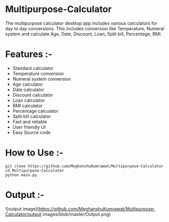 # Multipurpose-Calculator
The multipurpose calculator desktop app includes various calculators for day to day conversions. This includes conversion like Temperature, Numeral system and calculate Age, Date, Discount, Loan, Split bill, Percentage, BMI.

# Features :-
* Standard calculator
* Temperature conversion
* Numeral system conversion
* Age calculator
* Date calculator
* Discount calculator
* Loan calculator
* BMI calculator
* Percentage calculator
* Split bill calculator
* Fast and reliable
* User friendly UI
* Easy Source code


# How to Use :-
```
git clone https://github.com/MeghanshuKumrawat/Multipurpose-Calculator
cd Multipurpose-Calculator
python main.py
```

# Output :-

![output image](https://github.com/MeghanshuKumrawat/Multipurpose-Calculator/output images/blob/master/Output.png)
